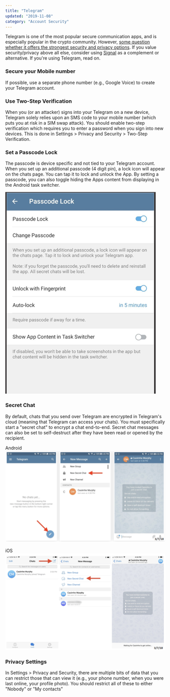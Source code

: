 ```yaml
---
title: "Telegram"
updated: "2019-11-08"
category: "Account Security"
---
```


Telegram is one of the most popular secure communication apps, and is especially popular in the crypto community.  However, [some question whether it offers the strongest security and privacy options](https://medium.freecodecamp.org/why-i-asked-my-friends-to-stop-using-whatsapp-and-telegram-e93346b3c1f0). If you value security/privacy above all else, consider using [Signal](https://signal.org/) as a complement or alternative. If you're using Telegram, read on.

### Secure your Mobile number
If possible, use a separate phone number (e.g., Google Voice) to create your Telegram account.

### Use Two-Step Verification
When you (or an attacker) signs into your Telegram on a new device, Telegram solely relies upon an SMS code to your mobile number (which puts you at risk in a SIM swap attack). You should enable two-step verification which requires you to enter a password when you sign into new devices. This is done in Settings > Privacy and Security > Two-Step Verification.

### Set a Passcode Lock
The passcode is device specific and not tied to your Telegram account. When you set up an additional passcode (4 digit pin), a lock icon will appear on the chats page. You can tap it to lock and unlock the App. By setting a passcode, you can also toggle hiding the Apps content from displaying in the Android task switcher.

![](/assets/images/telegrampasscode.png)


###  Secret Chat
By default, chats that you send over Telegram are encrypted in Telegram's cloud (meaning that Telegram can access your chats). You must specifically start a "secret chat" to encrypt a chat end-to-end. Secret chat messages can also be set to self-destruct after they have been read or opened by the recipient.

Android
![](/assets/images/telegramsecretandroid.png)

iOS
![](/assets/images/telegramsecretiphone.png)

### Privacy Settings
In Settings > Privacy and Security, there are multiple bits of data that you can restrict those that can view it (e.g., your phone number, when you were last online, your profile photo). You should restrict all of these to either "Nobody" or "My contacts"
